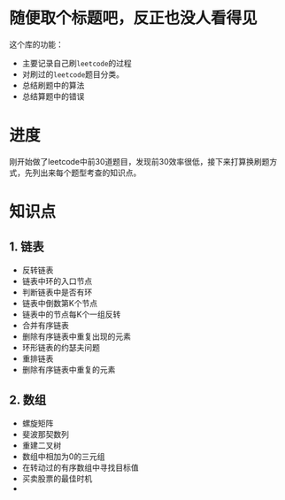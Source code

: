 # 随便取个标题吧，反正也没人看得见
这个库的功能：
* 主要记录自己刷`leetcode`的过程
* 对刷过的`leetcode`题目分类。
* 总结刷题中的算法
* 总结算题中的错误

# 进度
刚开始做了leetcode中前30道题目，发现前30效率很低，接下来打算换刷题方式，先列出来每个题型考查的知识点。

# 知识点
## 1. 链表
* 反转链表
* 链表中环的入口节点
* 判断链表中是否有环
* 链表中倒数第K个节点
* 链表中的节点每K个一组反转
* 合并有序链表
* 删除有序链表中重复出现的元素
* 环形链表的约瑟夫问题
* 重排链表
* 删除有序链表中重复的元素

## 2. 数组
* 螺旋矩阵
* 斐波那契数列
* 重建二叉树
* 数组中相加为0的三元组
* 在转动过的有序数组中寻找目标值
* 买卖股票的最佳时机
* 



